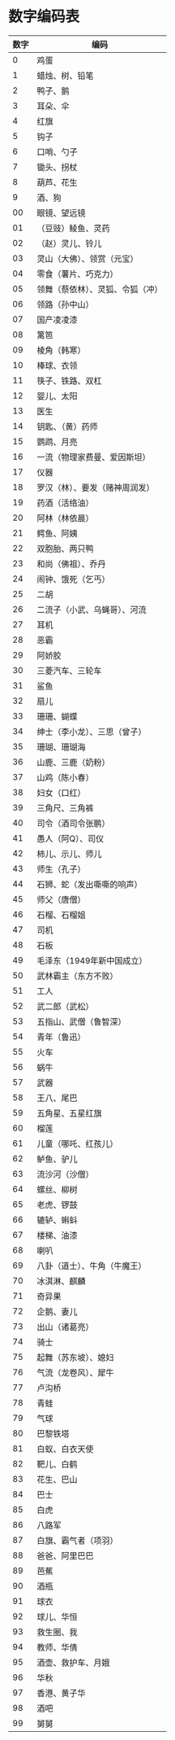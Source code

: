 # 数字编码表

数字 | 编码
---- | ----
0 | 鸡蛋
1 | 蜡烛、树、铅笔
2 | 鸭子、鹅
3 | 耳朵、伞
4 | 红旗
5 | 钩子
6 | 口哨、勺子
7 | 锄头、拐杖
8 | 葫芦、花生
9 | 酒、狗
00 | 眼镜、望远镜
01 | （豆豉）鲮鱼、灵药
02 | （赵）灵儿、铃儿
03 | 灵山（大佛）、领赏（元宝）
04 | 零食（薯片、巧克力）
05 | 领舞（蔡依林）、灵狐、令狐（冲）
06 | 领路（孙中山）
07 | 国产凌凌漆
08 | 篱笆
09 | 棱角（韩寒）
10 | 棒球、衣领
11 | 筷子、铁路、双杠
12 | 婴儿、太阳
13 | 医生
14 | 钥匙、（黄）药师
15 | 鹦鹉、月亮
16 | 一流（物理家费曼、爱因斯坦）
17 | 仪器
18 | 罗汉（林）、要发（赌神周润发）
19 | 药酒（活络油）
20 | 阿林（林依晨）
21 | 鳄鱼、阿姨
22 | 双胞胎、两只鸭
23 | 和尚（佛祖）、乔丹
24 | 闹钟、饿死（乞丐）
25 | 二胡
26 | 二流子（小武、乌蝇哥）、河流
27 | 耳机
28 | 恶霸
29 | 阿娇胶
30 | 三菱汽车、三轮车
31 | 鲨鱼
32 | 扇儿
33 | 珊珊、蝴蝶
34 | 绅士（李小龙）、三思（曾子）
35 | 珊瑚、珊瑚海
36 | 山鹿、三鹿（奶粉）
37 | 山鸡（陈小春）
38 | 妇女（口红）
39 | 三角尺、三角裤
40 | 司令（酒司令张鹏）
41 | 愚人（阿Q）、司仪
42 | 柿儿、示儿、师儿
43 | 师生（孔子）
44 | 石狮、蛇（发出嘶嘶的响声）
45 | 师父（唐僧）
46 | 石榴、石榴姐
47 | 司机
48 | 石板
49 | 毛泽东（1949年新中国成立）
50 | 武林霸主（东方不败）
51 | 工人
52 | 武二郎（武松）
53 | 五指山、武僧（鲁智深）
54 | 青年（鲁迅）
55 | 火车
56 | 蜗牛
57 | 武器
58 | 王八、尾巴
59 | 五角星、五星红旗
60 | 榴莲
61 | 儿童（哪吒、红孩儿）
62 | 鲈鱼、驴儿
63 | 流沙河（沙僧）
64 | 螺丝、柳树
65 | 老虎、锣鼓
66 | 辘轳、蝌蚪
67 | 楼梯、油漆
68 | 喇叭
69 | 八卦（道士）、牛角（牛魔王）
70 | 冰淇淋、麒麟
71 | 奇异果
72 | 企鹅、妻儿
73 | 出山（诸葛亮）
74 | 骑士
75 | 起舞（苏东坡）、媳妇
76 | 气流（龙卷风）、犀牛
77 | 卢沟桥
78 | 青蛙
79 | 气球
80 | 巴黎铁塔
81 | 白蚁、白衣天使
82 | 靶儿、白鹤
83 | 花生、巴山
84 | 巴士
85 | 白虎
86 | 八路军
87 | 白旗、霸气者（项羽）
88 | 爸爸、阿里巴巴
89 | 芭蕉
90 | 酒瓶
91 | 球衣
92 | 球儿、华恒
93 | 救生圈、我
94 | 教师、华倩
95 | 酒壶、救护车、月娥
96 | 华秋
97 | 香港、黄子华
98 | 酒吧
99 | 舅舅
